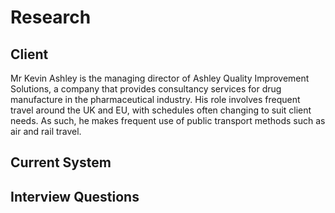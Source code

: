 # Research

## Client
Mr Kevin Ashley is the managing director of Ashley Quality Improvement Solutions, a company that provides consultancy services for drug manufacture in the pharmaceutical industry. His role involves frequent travel around the UK and EU, with schedules often changing to suit client needs. As such, he makes frequent use of public transport methods such as air and rail travel.

## Current System


## Interview Questions

